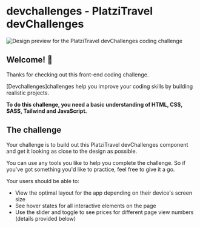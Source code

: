 # devchallenges - PlatziTravel devChallenges

![Design preview for the PlatziTravel devChallenges coding challenge](./design/preview.png)

## Welcome! 👋

Thanks for checking out this front-end coding challenge.

[Devchallenges]challenges help you improve your coding skills by building realistic projects.

**To do this challenge, you need a basic understanding of HTML, CSS, SASS, Tailwind and JavaScript.**

## The challenge

Your challenge is to build out this PlatziTravel devChallenges component and get it looking as close to the design as possible.

You can use any tools you like to help you complete the challenge. So if you've got something you'd like to practice, feel free to give it a go.

Your users should be able to:

- View the optimal layout for the app depending on their device's screen size
- See hover states for all interactive elements on the page
- Use the slider and toggle to see prices for different page view numbers (details provided below)
